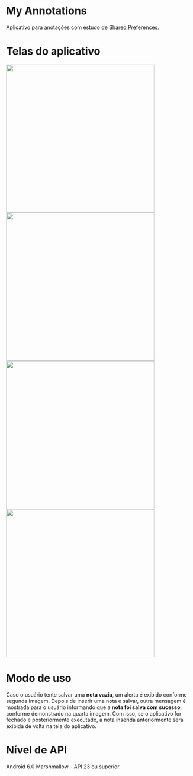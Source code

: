 # My Annotations
Aplicativo para anotações com estudo de [Shared Preferences](https://developer.android.com/reference/android/content/SharedPreferences?hl=pt-br).

# Telas do aplicativo

<img src="https://user-images.githubusercontent.com/39638014/98872799-f23f8000-2455-11eb-9418-ee56c18e5ea5.jpg" width="400">

<img src="https://user-images.githubusercontent.com/39638014/98872800-f2d81680-2455-11eb-88cf-978ac2c10564.jpg" width="400">

<img src="https://user-images.githubusercontent.com/39638014/98872797-f1a6e980-2455-11eb-8b6a-8c964ca68c94.jpg" width="400">

<img src="https://user-images.githubusercontent.com/39638014/98872801-f2d81680-2455-11eb-8815-106876971808.jpg" width="400">


# Modo de uso

Caso o usuário tente salvar uma **nota vazia**, um alerta é exibido conforme segunda imagem. Depois de inserir uma nota e salvar, outra mensagem é mostrada para o usuário informando que a **nota foi salva com sucesso**, conforme demonstrado na quarta imagem. Com isso, se o aplicativo for fechado e posteriormente executado, a nota inserida anteriormente será exibida de volta na tela do aplicativo.


# Nível de API

Android 6.0 Marshmallow - API 23 ou superior.

